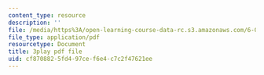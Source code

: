 ```yaml
---
content_type: resource
description: ''
file: /media/https%3A/open-learning-course-data-rc.s3.amazonaws.com/6-00-introduction-to-computer-science-and-programming-fall-2008/cf8708825fd497cef6e4c7c2f47621ee_DkPsD58nUIE.pdf
file_type: application/pdf
resourcetype: Document
title: 3play pdf file
uid: cf870882-5fd4-97ce-f6e4-c7c2f47621ee
---
```

